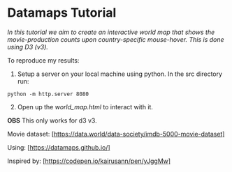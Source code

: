 # Datamaps Tutorial

_In this tutorial we aim to create an interactive world map that shows the movie-production counts upon country-specific mouse-hover. This is done using D3 (v3)._

To reproduce my results:
1. Setup a server on your local machine using python. In the src directory run:  
  <pre><code>python -m http.server 8080
</code></pre>

2. Open up the _world_map.html_ to interact with it.

**OBS** This only works for d3 v3.

Movie dataset: [https://data.world/data-society/imdb-5000-movie-dataset]

Using: [https://datamaps.github.io/]

Inspired by: [https://codepen.io/kairusann/pen/yJggMw]
